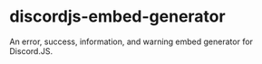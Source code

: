 # discordjs-embed-generator
An error, success, information, and warning embed generator for Discord.JS.
